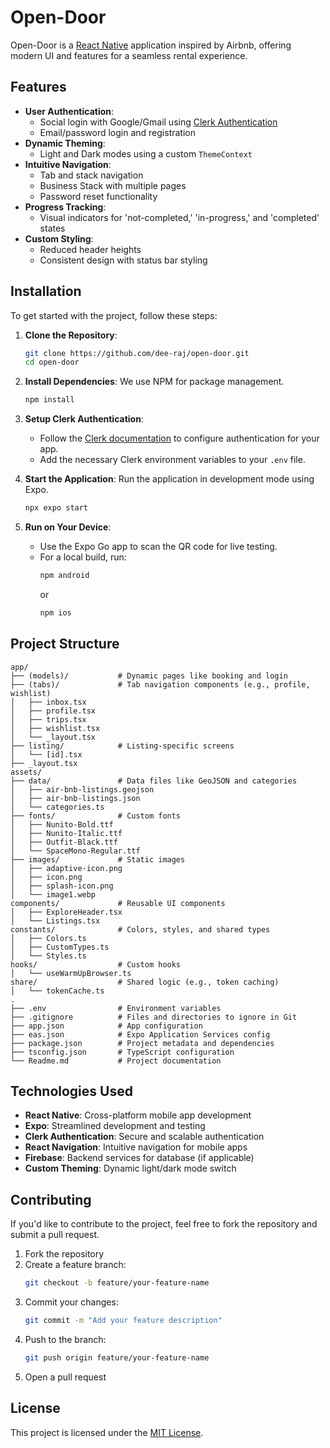 # Open-Door

Open-Door is a [React Native](https://reactnative.dev/) application inspired by Airbnb, offering modern UI and features for a seamless rental experience.

## Features

- **User Authentication**:
  - Social login with Google/Gmail using [Clerk Authentication](https://clerk.dev/)
  - Email/password login and registration
- **Dynamic Theming**:
  - Light and Dark modes using a custom `ThemeContext`
- **Intuitive Navigation**:
  - Tab and stack navigation
  - Business Stack with multiple pages
  - Password reset functionality
- **Progress Tracking**:
  - Visual indicators for 'not-completed,' 'in-progress,' and 'completed' states
- **Custom Styling**:
  - Reduced header heights
  - Consistent design with status bar styling

## Installation

To get started with the project, follow these steps:

1. **Clone the Repository**:
   ```bash
   git clone https://github.com/dee-raj/open-door.git
   cd open-door
   ```

2. **Install Dependencies**:
   We use NPM for package management.
   ```bash
   npm install
   ```

3. **Setup Clerk Authentication**:
   - Follow the [Clerk documentation](https://clerk.dev/docs) to configure authentication for your app.
   - Add the necessary Clerk environment variables to your `.env` file.

4. **Start the Application**:
   Run the application in development mode using Expo.
   ```bash
   npx expo start
   ```

5. **Run on Your Device**:
   - Use the Expo Go app to scan the QR code for live testing.
   - For a local build, run:
     ```bash
     npm android
     ```
     or
     ```bash
     npm ios
     ```

## Project Structure

```
app/
├── (models)/           # Dynamic pages like booking and login
├── (tabs)/             # Tab navigation components (e.g., profile, wishlist)
│   ├── inbox.tsx
│   ├── profile.tsx
│   ├── trips.tsx
│   ├── wishlist.tsx
│   └── _layout.tsx
├── listing/            # Listing-specific screens
│   └── [id].tsx
├── _layout.tsx
assets/
├── data/               # Data files like GeoJSON and categories
│   ├── air-bnb-listings.geojson
│   ├── air-bnb-listings.json
│   └── categories.ts
├── fonts/              # Custom fonts
│   ├── Nunito-Bold.ttf
│   ├── Nunito-Italic.ttf
│   ├── Outfit-Black.ttf
│   └── SpaceMono-Regular.ttf
├── images/             # Static images
│   ├── adaptive-icon.png
│   ├── icon.png
│   ├── splash-icon.png
│   └── image1.webp
components/             # Reusable UI components
│   ├── ExploreHeader.tsx
│   └── Listings.tsx
constants/              # Colors, styles, and shared types
│   ├── Colors.ts
│   ├── CustomTypes.ts
│   └── Styles.ts
hooks/                  # Custom hooks
│   └── useWarmUpBrowser.ts
share/                  # Shared logic (e.g., token caching)
│   └── tokenCache.ts
.
├── .env                # Environment variables
├── .gitignore          # Files and directories to ignore in Git
├── app.json            # App configuration
├── eas.json            # Expo Application Services config
├── package.json        # Project metadata and dependencies
├── tsconfig.json       # TypeScript configuration
└── Readme.md           # Project documentation
```

## Technologies Used

- **React Native**: Cross-platform mobile app development
- **Expo**: Streamlined development and testing
- **Clerk Authentication**: Secure and scalable authentication
- **React Navigation**: Intuitive navigation for mobile apps
- **Firebase**: Backend services for database (if applicable)
- **Custom Theming**: Dynamic light/dark mode switch

## Contributing

If you'd like to contribute to the project, feel free to fork the repository and submit a pull request. 

1. Fork the repository
2. Create a feature branch:
   ```bash
   git checkout -b feature/your-feature-name
   ```
3. Commit your changes:
   ```bash
   git commit -m "Add your feature description"
   ```
4. Push to the branch:
   ```bash
   git push origin feature/your-feature-name
   ```
5. Open a pull request

## License

This project is licensed under the [MIT License](LICENSE).
